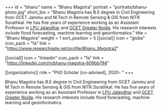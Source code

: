 +++
id = "bhanu"
name = "Bhanu Magotra"
portrait = "portraits/bhanu-photo.jpg"
short_bio = "Bhanu Magotra has B.E degree in Civil Engineering from GCET Jammu and M.Tech in Remote Sensing & GIS from NITK Surathkal. He has five years of experience working as an Assistant Professor in [LPU Jalandhar](https://schools.lpu.in/civil-engineering/) and [GCET Greater Noida](https://galgotiacollege.edu/department-of-civil-engineering). His research interests include flood forecasting, machine learning and geoinformatics."
title = "Bhanu Magotra"
weight = 1
sort_position = 5
[[social]]
    icon = "globe"
    icon_pack = "fa"
    link = "https://www.researchgate.net/profile/Bhanu_Magotra2"

[[social]]
    icon = "linkedin"
    icon_pack = "fa"
    link = "https://linkedin.com/in/bhanu-magotra-609bb794"

[[organizations]]
    role = "PhD Scholar [co-advised], 2020- "
+++

Bhanu Magotra has B.E degree in Civil Engineering from GCET Jammu and M.Tech in Remote Sensing & GIS from NITK Surathkal. He has five years of experience working as an Assistant Professor in [LPU Jalandhar](https://schools.lpu.in/civil-engineering/) and [GCET Greater Noida](https://galgotiacollege.edu/department-of-civil-engineering). His research interests include flood forecasting, machine learning and geoinformatics.
